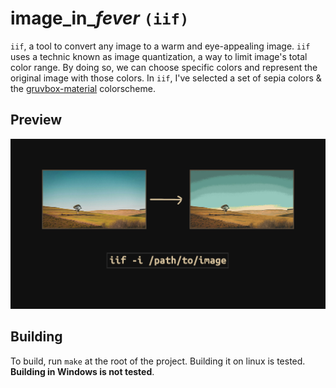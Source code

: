 <h1>image_in_<i>fever</i> <code>(iif)</code></h1>

`iif`, a tool to convert any image to a warm and eye-appealing image.
`iif` uses a technic known as image quantization, a way to limit
image's total color range. By doing so, we can choose specific colors
and represent the original image with those colors. In `iif`, I've
selected a set of sepia colors & the
[gruvbox-material](https://github.com/sainnhe/gruvbox-material)
colorscheme.

## Preview
<img
src="https://github.com/mubin6th/image_in_fever/blob/master/readme_res/preview.jpg?raw=true"
alt="Preview image.">

## Building
To build, run `make` at the root of the project. Building it on linux
is tested. **Building in Windows is not tested**.
